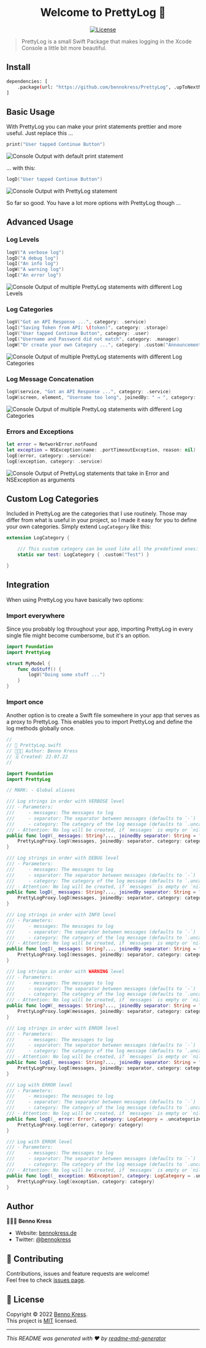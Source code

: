 <h1 align="center">Welcome to PrettyLog 👋</h1>
<p align="center">
  <a href="https://github.com/bennokress/PrettyLog/blob/main/LICENSE" target="_blank">
    <img alt="License" src="https://img.shields.io/github/license/bennokress/PrettyLog?style=for-the-badge" />
  </a>
</p>

> PrettyLog is a small Swift Package that makes logging in the Xcode Console a little bit more beautiful.

## Install

```sh
dependencies: [
    .package(url: "https://github.com/bennokress/PrettyLog", .upToNextMajor(from: "1.0.0"))
]
```

## Basic Usage

With PrettyLog you can make your print statements prettier and more useful. Just replace this ...

```swift
print("User tapped Continue Button")
```

<img alt="Console Output with default print statement" src="https://www.dropbox.com/s/eifhi249i02n0p8/print.png?raw=1" />

... with this:

```swift
logD("User tapped Continue Button")
```

<img alt="Console Output with PrettyLog statement" src="https://www.dropbox.com/s/vsrxqw7g5jhw4ov/logD.png?raw=1" />

So far so good. You have a lot more options with PrettyLog though ...

## Advanced Usage

### Log Levels

```swift
logV("A verbose log")
logD("A debug log")
logI("An info log")
logW("A warning log")
logE("An error log")
```

<img alt="Console Output of multiple PrettyLog statements with different Log Levels" src="https://www.dropbox.com/s/utsba60ji8216zt/levels.png?raw=1" />

### Log Categories

```swift
logV("Got an API Response ...", category: .service)
logI("Saving Token from API: \(token)", category: .storage)
logV("User tapped Continue Button", category: .user)
logE("Username and Password did not match", category: .manager)
logW("Or create your own Category ...", category: .custom("Announcement"))
```

<img alt="Console Output of multiple PrettyLog statements with different Log Categories" src="https://www.dropbox.com/s/gglm46vh5z2ekc5/categories.png?raw=1" />

### Log Message Concatenation

```swift
logV(service, "Got an API Response ...", category: .service)
logW(screen, element, "Username too long", joinedBy: " → ", category: .manager)
```

<img alt="Console Output of multiple PrettyLog statements with different Log Categories" src="https://www.dropbox.com/s/0vays657yh7p0to/message%20concatenation.png?raw=1" />

### Errors and Exceptions

```swift
let error = NetworkError.notFound
let exception = NSException(name: .portTimeoutException, reason: nil)
logE(error, category: .service)
logE(exception, category: .service)
```

<img alt="Console Output of PrettyLog statements that take in Error and NSException as arguments" src="https://www.dropbox.com/s/nikg8h1yvkpvd6t/error%20exception.png?raw=1" />

## Custom Log Categories

Included in PrettyLog are the categories that I use routinely. Those may differ from what is useful in your project, so I made it easy for you to define your own categories. Simply extend `LogCategory` like this:

```swift
extension LogCategory {

    /// This custom category can be used like all the predefined ones: logV("Running Unit Tests ...", category: .test)
    static var test: LogCategory { .custom("Test") }

}
```

## Integration

When using PrettyLog you have basically two options:

### Import everywhere

Since you probably log throughout your app, importing PrettyLog in every single file might become cumbersome, but it's an option.

```swift
import Foundation
import PrettyLog

struct MyModel {
    func doStuff() {
        logV("Doing some stuff ...")
    }
}
```

### Import once

Another option is to create a Swift file somewhere in your app that serves as a proxy to PrettyLog. This enables you to import PrettyLog and define the log methods globally once.

```swift
//
// 📄 PrettyLog.swift
// 👨🏼‍💻 Author: Benno Kress
// 🗓️ Created: 22.07.22
//

import Foundation
import PrettyLog

// MARK: - Global aliases

/// Log strings in order with VERBOSE level
/// - Parameters:
///     - messages: The messages to log
///     - separator: The separator between messages (defaults to `-`)
///     - category: The category of the log message (defaults to `.uncategorized`)
/// - Attention: No log will be created, if `messages` is empty or `nil`.
public func logV(_ messages: String?..., joinedBy separator: String = " - ", category: LogCategory = .uncategorized) {
    PrettyLogProxy.logV(messages, joinedBy: separator, category: category)
}

/// Log strings in order with DEBUG level
/// - Parameters:
///     - messages: The messages to log
///     - separator: The separator between messages (defaults to `-`)
///     - category: The category of the log message (defaults to `.uncategorized`)
/// - Attention: No log will be created, if `messages` is empty or `nil`.
public func logD(_ messages: String?..., joinedBy separator: String = " - ", category: LogCategory = .uncategorized) {
    PrettyLogProxy.logD(messages, joinedBy: separator, category: category)
}

/// Log strings in order with INFO level
/// - Parameters:
///     - messages: The messages to log
///     - separator: The separator between messages (defaults to `-`)
///     - category: The category of the log message (defaults to `.uncategorized`)
/// - Attention: No log will be created, if `messages` is empty or `nil`.
public func logI(_ messages: String?..., joinedBy separator: String = " - ", category: LogCategory = .uncategorized) {
    PrettyLogProxy.logI(messages, joinedBy: separator, category: category)
}

/// Log strings in order with WARNING level
/// - Parameters:
///     - messages: The messages to log
///     - separator: The separator between messages (defaults to `-`)
///     - category: The category of the log message (defaults to `.uncategorized`)
/// - Attention: No log will be created, if `messages` is empty or `nil`.
public func logW(_ messages: String?..., joinedBy separator: String = " - ", category: LogCategory = .uncategorized) {
    PrettyLogProxy.logW(messages, joinedBy: separator, category: category)
}

/// Log strings in order with ERROR level
/// - Parameters:
///     - messages: The messages to log
///     - separator: The separator between messages (defaults to `-`)
///     - category: The category of the log message (defaults to `.uncategorized`)
/// - Attention: No log will be created, if `messages` is empty or `nil`.
public func logE(_ messages: String?..., joinedBy separator: String = " - ", category: LogCategory = .uncategorized) {
    PrettyLogProxy.logE(messages, joinedBy: separator, category: category)
}

/// Log with ERROR level
/// - Parameters:
///     - messages: The messages to log
///     - separator: The separator between messages (defaults to `-`)
///     - category: The category of the log message (defaults to `.uncategorized`)
/// - Attention: No log will be created, if `messages` is empty or `nil`.
public func logE(_ error: Error?, category: LogCategory = .uncategorized) {
    PrettyLogProxy.logE(error, category: category)
}

/// Log with ERROR level
/// - Parameters:
///     - messages: The messages to log
///     - separator: The separator between messages (defaults to `-`)
///     - category: The category of the log message (defaults to `.uncategorized`)
/// - Attention: No log will be created, if `messages` is empty or `nil`.
public func logE(_ exception: NSException?, category: LogCategory = .uncategorized) {
    PrettyLogProxy.logE(exception, category: category)
}
```

## Author

👨🏻‍💻 **Benno Kress**

-   Website: [bennokress.de](https://bennokress.de)
-   Twitter: [@bennokress](https://twitter.com/bennokress)

## 🤝 Contributing

Contributions, issues and feature requests are welcome!<br />Feel free to check [issues page](https://github.com/bennokress/PrettyLog/issues?q=is%3Aissue+is%3Aopen+sort%3Aupdated-desc).

## 📝 License

Copyright © 2022 [Benno Kress](https://github.com/bennokress).<br />
This project is [MIT](https://github.com/bennokress/PrettyLog/blob/main/LICENSE) licensed.

---

_This README was generated with ❤️ by [readme-md-generator](https://github.com/kefranabg/readme-md-generator)_
